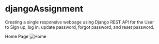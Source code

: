# djangoAssignment
Creating a single responsive webpage using Django REST API for the User to Sign up, log in, update password, forgot password, and reset password.

Home Page
![Home](https://user-images.githubusercontent.com/84641812/172045776-25897292-c6ca-4563-801c-a935721e1764.jpeg)
